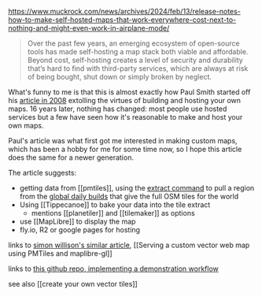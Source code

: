 https://www.muckrock.com/news/archives/2024/feb/13/release-notes-how-to-make-self-hosted-maps-that-work-everywhere-cost-next-to-nothing-and-might-even-work-in-airplane-mode/

> Over the past few years, an emerging ecosystem of open-source tools has made self-hosting a map stack both viable and affordable. Beyond cost, self-hosting creates a level of security and durability that’s hard to find with third-party services, which are always at risk of being bought, shut down or simply broken by neglect.

What's funny to me is that this is almost exactly how Paul Smith started off his [article in 2008](https://alistapart.com/article/takecontrolofyourmaps/) extolling the virtues of building and hosting your own maps. 16 years later, nothing has changed: most people use hosted services but a few have seen how it's reasonable to make and host your own maps.

Paul's article was what first got me interested in making custom maps, which has been a hobby for me for some time now, so I hope this article does the same for a newer generation.

The article suggests:
- getting data from [[pmtiles]], using the [extract command](https://docs.protomaps.com/pmtiles/cli#extract) to pull a region from the [global daily builds](https://maps.protomaps.com/builds/) that give the full OSM tiles for the world
- Using [[Tippecanoe]] to bake your data into the tile extract
	- mentions [[planetiler]] and [[tilemaker]] as options
- use [[MapLibre]] to display the map
- fly.io, R2 or google pages for hosting

links to [simon willison's similar article](https://til.simonwillison.net/gis/pmtiles), [[Serving a custom vector web map using PMTiles and maplibre-gl]]

links to [this github repo, implementing a demonstration workflow](https://github.com/sfchronicle/nicar23-map-tiles-demo)

see also [[create your own vector tiles]]